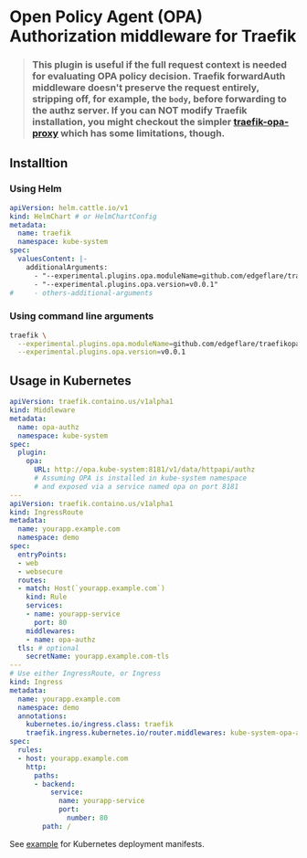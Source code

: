 # Open Policy Agent (OPA) Authorization middleware for Traefik

> ### This plugin is useful if the full request context is needed for evaluating OPA policy decision. Traefik forwardAuth middleware doesn't preserve the request entirely, stripping off, for example, the `body`, before forwarding to the authz server. If you can NOT modify Traefik installation, you might checkout the simpler [traefik-opa-proxy](https://github.com/edgeflare/traefik-opa-proxy) which has some limitations, though.

## Installtion

### Using Helm

```yaml
apiVersion: helm.cattle.io/v1
kind: HelmChart # or HelmChartConfig
metadata:
  name: traefik
  namespace: kube-system
spec:
  valuesContent: |-
    additionalArguments:
      - "--experimental.plugins.opa.moduleName=github.com/edgeflare/traefikopa"
      - "--experimental.plugins.opa.version=v0.0.1"
#     - others-additional-arguments
```

### Using command line arguments

```sh
traefik \
  --experimental.plugins.opa.moduleName=github.com/edgeflare/traefikopa \
  --experimental.plugins.opa.version=v0.0.1
```

## Usage in Kubernetes

```yaml
apiVersion: traefik.containo.us/v1alpha1
kind: Middleware
metadata:
  name: opa-authz
  namespace: kube-system
spec:
  plugin:
    opa:
      URL: http://opa.kube-system:8181/v1/data/httpapi/authz
      # Assuming OPA is installed in kube-system namespace
      # and exposed via a service named opa on port 8181
---
apiVersion: traefik.containo.us/v1alpha1
kind: IngressRoute
metadata:
  name: yourapp.example.com
  namespace: demo
spec:
  entryPoints:
  - web
  - websecure
  routes:
  - match: Host(`yourapp.example.com`) 
    kind: Rule
    services:
    - name: yourapp-service
      port: 80
    middlewares:
    - name: opa-authz
  tls: # optional
    secretName: yourapp.example.com-tls
---
# Use either IngressRoute, or Ingress
kind: Ingress
metadata:
  name: yourapp.example.com
  namespace: demo
  annotations:
    kubernetes.io/ingress.class: traefik
    traefik.ingress.kubernetes.io/router.middlewares: kube-system-opa-authz@kubernetescrd
spec:
  rules:
  - host: yourapp.example.com
    http:
      paths:
      - backend:
          service:
            name: yourapp-service
            port:
              number: 80
        path: /
```

See [example](https://github.com/edgeflare/traefik-opa-proxy/tree/master/example) for Kubernetes deployment manifests.